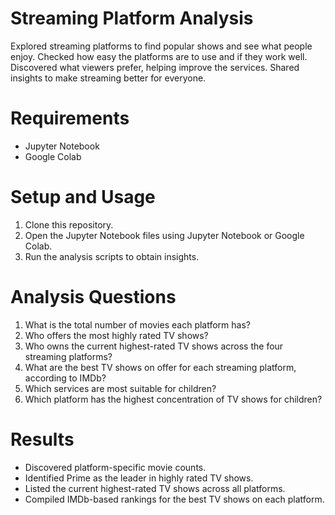 # Streaming Platform Analysis

Explored streaming platforms to find popular shows and see what people enjoy. Checked how easy the platforms are to use and if they work well. Discovered what viewers prefer, helping improve the services. Shared insights to make streaming better for everyone.

# Requirements
- Jupyter Notebook
- Google Colab

# Setup and Usage
1. Clone this repository.
2. Open the Jupyter Notebook files using Jupyter Notebook or Google Colab.
3. Run the analysis scripts to obtain insights.

# Analysis Questions
1. What is the total number of movies each platform has?
2. Who offers the most highly rated TV shows?
3. Who owns the current highest-rated TV shows across the four streaming platforms?
4. What are the best TV shows on offer for each streaming platform, according to IMDb?
5. Which services are most suitable for children?
6. Which platform has the highest concentration of TV shows for children?
   
# Results
- Discovered platform-specific movie counts.
- Identified Prime as the leader in highly rated TV shows.
- Listed the current highest-rated TV shows across all platforms.
- Compiled IMDb-based rankings for the best TV shows on each platform.
